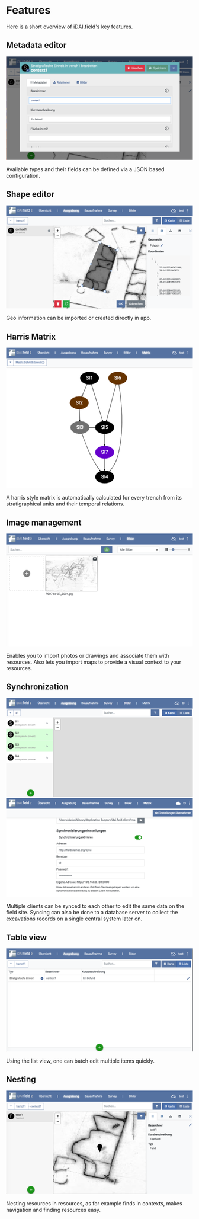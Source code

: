 # Features

Here is a short overview of iDAI.field's key features.

## Metadata editor

![idai-field](img/README-FEATURES-1.png) 

Available types and their fields can be defined 
via a JSON based configuration.

## Shape editor

![idai-field](img/README-FEATURES-2.png)
 
Geo information can be imported or created directly in app.

## Harris Matrix

![idai-field](img/README-FEATURES-8.png)

A harris style matrix is automatically calculated for every trench
from its stratigraphical units and their temporal relations. 

## Image management

![idai-field](img/README-FEATURES-5.png)

Enables you to import photos or drawings and associate 
them with resources. Also lets you import 
maps to provide a visual context to your resources. 

## Synchronization

![idai-field](img/README-FEATURES-6.png) ![idai-field](img/README-FEATURES-7.png)

Multiple clients can be synced to each other to edit the same data on the field site.
Syncing can also be done to a database server to collect the excavations records
on a single central system later on.

## Table view

![idai-field](img/README-FEATURES-3.png)

Using the list view, one can batch edit multiple items quickly.

## Nesting

![idai-field](img/README-FEATURES-4.png)

Nesting resources in resources, as for example finds in contexts, 
makes navigation and finding resources easy.
